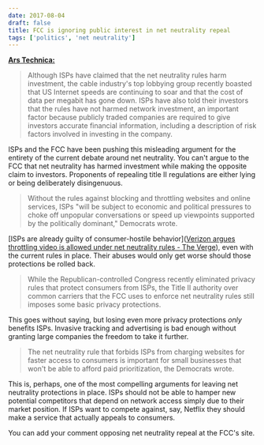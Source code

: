 ```yaml
---
date: 2017-08-04
draft: false
title: FCC is ignoring public interest in net neutrality repeal
tags: ['politics', 'net neutrality']
---
```


**[Ars Technica:](https://arstechnica.com/tech-policy/2017/08/fcc-is-ignoring-public-interest-in-net-neutrality-repeal-democrats-say/)**

> Although ISPs have claimed that the net neutrality rules harm investment, the cable industry's top lobbying group recently boasted that US Internet speeds are continuing to soar and that the cost of data per megabit has gone down. ISPs have also told their investors that the rules have not harmed network investment, an important factor because publicly traded companies are required to give investors accurate financial information, including a description of risk factors involved in investing in the company.<!-- excerpt -->

ISPs and the FCC have been pushing this misleading argument for the entirety of the current debate around net neutrality. You can't argue to the FCC that net neutrality has harmed investment while making the opposite claim to investors. Proponents of repealing title II regulations are either lying or being deliberately disingenuous.

> Without the rules against blocking and throttling websites and online services, ISPs "will be subject to economic and political pressures to choke off unpopular conversations or speed up viewpoints supported by the politically dominant," Democrats wrote.

[ISPs are already guilty of consumer-hostile behavior]([Verizon argues throttling video is allowed under net neutrality rules - The Verge](https://www.theverge.com/2017/7/25/16025520/verizon-says-video-throttling-allowed-under-net-neutrality)), even with the current rules in place. Their abuses would only get worse should those protections be rolled back.

> While the Republican-controlled Congress recently eliminated privacy rules that protect consumers from ISPs, the Title II authority over common carriers that the FCC uses to enforce net neutrality rules still imposes some basic privacy protections.

This goes without saying, but losing even more privacy protections _only_ benefits ISPs. Invasive tracking and advertising is bad enough without granting large companies the freedom to take it further.

> The net neutrality rule that forbids ISPs from charging websites for faster access to consumers is important for small businesses that won't be able to afford paid prioritization, the Democrats wrote.

This is, perhaps, one of the most compelling arguments for leaving net neutrality protections in place. ISPs should not be able to hamper new potential competitors that depend on network access simply due to their market position. If ISPs want to compete against, say, Netflix they should make a service that actually appeals to consumers.

You can add your comment opposing net neutrality repeal at the FCC's site.
